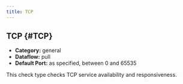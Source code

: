 ```yaml
---
title: TCP
---
```


## TCP {#TCP}
 * **Category:** general
 * **Dataflow:** pull
 * **Default Port:** as specified, between 0 and 65535

This check type checks TCP service availability and responsiveness.
